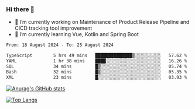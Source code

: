 ### Hi there 👋

- 🔭 I’m currently working on Maintenance of Product Release Pipeline and CICD tracking tool improvement
- 🌱 I’m currently learning Vue, Kotlin and Spring Boot

<!--START_SECTION:waka-->

```txt
From: 18 August 2024 - To: 25 August 2024

TypeScript        5 hrs 49 mins   ██████████████▒░░░░░░░░░░   57.62 %
YAML              1 hr 38 mins    ████░░░░░░░░░░░░░░░░░░░░░   16.26 %
SQL               34 mins         █▒░░░░░░░░░░░░░░░░░░░░░░░   05.74 %
Bash              32 mins         █▒░░░░░░░░░░░░░░░░░░░░░░░   05.35 %
XML               23 mins         █░░░░░░░░░░░░░░░░░░░░░░░░   03.93 %
```

<!--END_SECTION:waka-->

[![Anurag's GitHub stats](https://github-readme-stats.vercel.app/api?username=yunhao981&show_icons=true&theme=solarized-dark)](https://github.com/anuraghazra/github-readme-stats)

[![Top Langs](https://github-readme-stats.vercel.app/api/top-langs/?username=yunhao981&theme=solarized-dark&layout=compact)](https://github.com/anuraghazra/github-readme-stats)

<!--
**yunhao981/yunhao981** is a ✨ _special_ ✨ repository because its `README.md` (this file) appears on your GitHub profile.

Here are some ideas to get you started:

- 🔭 I’m currently working on Maintenance of Release Pipeline and CICD tracking tool improvement
- 🌱 I’m currently learning Vue, Kotlin and Spring Boot
- 👯 I’m looking to collaborate on ...
- 🤔 I’m looking for help with ...
- 💬 Ask me about ...
- 📫 How to reach me: ...
- 😄 Pronouns: ...
- ⚡ Fun fact: ...
-->


